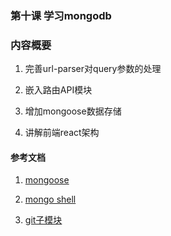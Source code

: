 ###  第十课 学习mongodb


### 内容概要

1. 完善url-parser对query参数的处理

2. 嵌入路由API模块

3. 增加mongoose数据存储

4. 讲解前端react架构

#### 参考文档

1. [mongoose](http://mongoosejs.com/docs/index.html)

2. [mongo shell](https://docs.mongodb.com/manual/reference/mongo-shell/)

3. [git子模块](https://git-scm.com/book/zh/v1/Git-%E5%B7%A5%E5%85%B7-%E5%AD%90%E6%A8%A1%E5%9D%97)




















